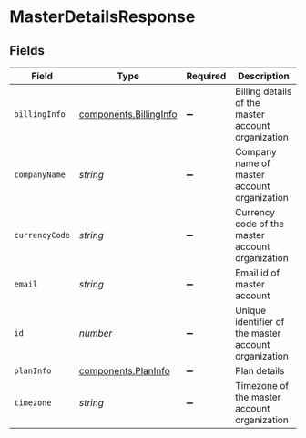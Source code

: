 # MasterDetailsResponse


## Fields

| Field                                                            | Type                                                             | Required                                                         | Description                                                      |
| ---------------------------------------------------------------- | ---------------------------------------------------------------- | ---------------------------------------------------------------- | ---------------------------------------------------------------- |
| `billingInfo`                                                    | [components.BillingInfo](../../models/components/billinginfo.md) | :heavy_minus_sign:                                               | Billing details of the master account organization               |
| `companyName`                                                    | *string*                                                         | :heavy_minus_sign:                                               | Company name of master account organization                      |
| `currencyCode`                                                   | *string*                                                         | :heavy_minus_sign:                                               | Currency code of the master account organization                 |
| `email`                                                          | *string*                                                         | :heavy_minus_sign:                                               | Email id of master account                                       |
| `id`                                                             | *number*                                                         | :heavy_minus_sign:                                               | Unique identifier of the master account organization             |
| `planInfo`                                                       | [components.PlanInfo](../../models/components/planinfo.md)       | :heavy_minus_sign:                                               | Plan details                                                     |
| `timezone`                                                       | *string*                                                         | :heavy_minus_sign:                                               | Timezone of the master account organization                      |